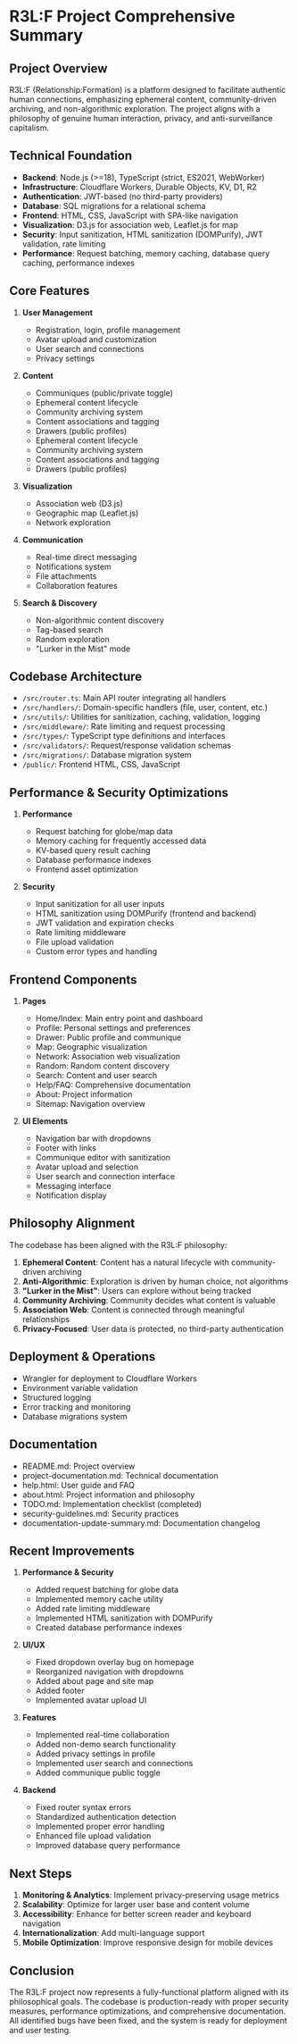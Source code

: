 # R3L:F Project Comprehensive Summary

## Project Overview

R3L:F (Relationship:Formation) is a platform designed to facilitate authentic human connections, emphasizing ephemeral content, community-driven archiving, and non-algorithmic exploration. The project aligns with a philosophy of genuine human interaction, privacy, and anti-surveillance capitalism.

## Technical Foundation

- **Backend**: Node.js (>=18), TypeScript (strict, ES2021, WebWorker)
- **Infrastructure**: Cloudflare Workers, Durable Objects, KV, D1, R2
- **Authentication**: JWT-based (no third-party providers)
- **Database**: SQL migrations for a relational schema
- **Frontend**: HTML, CSS, JavaScript with SPA-like navigation
- **Visualization**: D3.js for association web, Leaflet.js for map
- **Security**: Input sanitization, HTML sanitization (DOMPurify), JWT validation, rate limiting
- **Performance**: Request batching, memory caching, database query caching, performance indexes

## Core Features

1. **User Management**
   - Registration, login, profile management
   - Avatar upload and customization
   - User search and connections
   - Privacy settings

2. **Content**
   - Communiques (public/private toggle)
   - Ephemeral content lifecycle
   - Community archiving system
   - Content associations and tagging
   - Drawers (public profiles)
   - Ephemeral content lifecycle
   - Community archiving system
   - Content associations and tagging
   - Drawers (public profiles)

3. **Visualization**
   - Association web (D3.js)
   - Geographic map (Leaflet.js)
   - Network exploration

4. **Communication**
   - Real-time direct messaging
   - Notifications system
   - File attachments
   - Collaboration features

5. **Search & Discovery**
   - Non-algorithmic content discovery
   - Tag-based search
   - Random exploration
   - "Lurker in the Mist" mode

## Codebase Architecture

- `/src/router.ts`: Main API router integrating all handlers
- `/src/handlers/`: Domain-specific handlers (file, user, content, etc.)
- `/src/utils/`: Utilities for sanitization, caching, validation, logging
- `/src/middleware/`: Rate limiting and request processing
- `/src/types/`: TypeScript type definitions and interfaces
- `/src/validators/`: Request/response validation schemas
- `/src/migrations/`: Database migration system
- `/public/`: Frontend HTML, CSS, JavaScript

## Performance & Security Optimizations

1. **Performance**
   - Request batching for globe/map data
   - Memory caching for frequently accessed data
   - KV-based query result caching
   - Database performance indexes
   - Frontend asset optimization

2. **Security**
   - Input sanitization for all user inputs
   - HTML sanitization using DOMPurify (frontend and backend)
   - JWT validation and expiration checks
   - Rate limiting middleware
   - File upload validation
   - Custom error types and handling

## Frontend Components

1. **Pages**
   - Home/Index: Main entry point and dashboard
   - Profile: Personal settings and preferences
   - Drawer: Public profile and communique
   - Map: Geographic visualization
   - Network: Association web visualization
   - Random: Random content discovery
   - Search: Content and user search
   - Help/FAQ: Comprehensive documentation
   - About: Project information
   - Sitemap: Navigation overview

2. **UI Elements**
   - Navigation bar with dropdowns
   - Footer with links
   - Communique editor with sanitization
   - Avatar upload and selection
   - User search and connection interface
   - Messaging interface
   - Notification display

## Philosophy Alignment

The codebase has been aligned with the R3L:F philosophy:

1. **Ephemeral Content**: Content has a natural lifecycle with community-driven archiving
2. **Anti-Algorithmic**: Exploration is driven by human choice, not algorithms
3. **"Lurker in the Mist"**: Users can explore without being tracked
4. **Community Archiving**: Community decides what content is valuable
5. **Association Web**: Content is connected through meaningful relationships
6. **Privacy-Focused**: User data is protected, no third-party authentication

## Deployment & Operations

- Wrangler for deployment to Cloudflare Workers
- Environment variable validation
- Structured logging
- Error tracking and monitoring
- Database migrations system

## Documentation

- README.md: Project overview
- project-documentation.md: Technical documentation
- help.html: User guide and FAQ
- about.html: Project information and philosophy
- TODO.md: Implementation checklist (completed)
- security-guidelines.md: Security practices
- documentation-update-summary.md: Documentation changelog

## Recent Improvements

1. **Performance & Security**
   - Added request batching for globe data
   - Implemented memory cache utility
   - Added rate limiting middleware
   - Implemented HTML sanitization with DOMPurify
   - Created database performance indexes

2. **UI/UX**
   - Fixed dropdown overlay bug on homepage
   - Reorganized navigation with dropdowns
   - Added about page and site map
   - Added footer
   - Implemented avatar upload UI

3. **Features**
   - Implemented real-time collaboration
   - Added non-demo search functionality
   - Added privacy settings in profile
   - Implemented user search and connections
   - Added communique public toggle

4. **Backend**
   - Fixed router syntax errors
   - Standardized authentication detection
   - Implemented proper error handling
   - Enhanced file upload validation
   - Improved database query performance

## Next Steps

1. **Monitoring & Analytics**: Implement privacy-preserving usage metrics
2. **Scalability**: Optimize for larger user base and content volume
3. **Accessibility**: Enhance for better screen reader and keyboard navigation
4. **Internationalization**: Add multi-language support
5. **Mobile Optimization**: Improve responsive design for mobile devices

## Conclusion

The R3L:F project now represents a fully-functional platform aligned with its philosophical goals. The codebase is production-ready with proper security measures, performance optimizations, and comprehensive documentation. All identified bugs have been fixed, and the system is ready for deployment and user testing.
